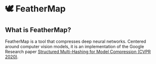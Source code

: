 # &#x1f54a; FeatherMap

## What is FeatherMap?
FeatherMap is a tool that compresses deep neural networks. Centered around computer vision models, it is an implementation of the Google Research paper [Structured Multi-Hashing for Model Compression (CVPR 2020)](references/Structured_Multi-Hashing_for_Model_Compression_CVPR_2020.pdf). 
